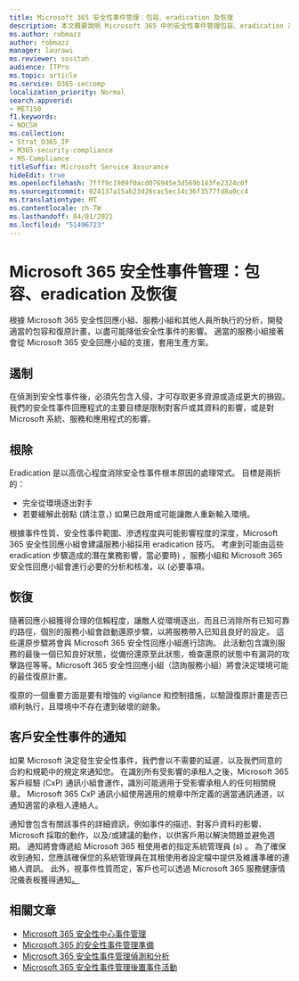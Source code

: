 ```yaml
---
title: Microsoft 365 安全性事件管理：包容、eradication 及恢復
description: 本文概要說明 Microsoft 365 中的安全性事件管理包容、eradication 及復原程式。
ms.author: robmazz
author: robmazz
manager: laurawi
ms.reviewer: sosstah
audience: ITPro
ms.topic: article
ms.service: O365-seccomp
localization_priority: Normal
search.appverid:
- MET150
f1.keywords:
- NOCSH
ms.collection:
- Strat_O365_IP
- M365-security-compliance
- MS-Compliance
titleSuffix: Microsoft Service Assurance
hideEdit: true
ms.openlocfilehash: 7fff9c1909f0acd076945e3d569b143fe2324c0f
ms.sourcegitcommit: 024137a15ab23d26cac5ec14c36f3577fd8a0cc4
ms.translationtype: MT
ms.contentlocale: zh-TW
ms.lasthandoff: 04/01/2021
ms.locfileid: "51496723"
---
```

# <a name="microsoft-365-security-incident-management-containment-eradication-and-recovery"></a>Microsoft 365 安全性事件管理：包容、eradication 及恢復

根據 Microsoft 365 安全性回應小組、服務小組和其他人員所執行的分析，開發適當的包容和復原計畫，以盡可能降低安全性事件的影響。 適當的服務小組接著會從 Microsoft 365 安全回應小組的支援，套用生產方案。

## <a name="containment"></a>遏制

在偵測到安全性事件後，必須先包含入侵，才可存取更多資源或造成更大的損毀。 我們的安全性事件回應程式的主要目標是限制對客戶或其資料的影響，或是對 Microsoft 系統、服務和應用程式的影響。

## <a name="eradication"></a>根除

Eradication 是以高信心程度消除安全性事件根本原因的處理常式。 目標是兩折的：

- 完全從環境逐出對手
- 若要緩解此弱點 (請注意，) 如果已啟用或可能讓敵人重新輸入環境。

根據事件性質、安全性事件範圍、滲透程度與可能影響程度的深度，Microsoft 365 安全性回應小組會建議服務小組採用 eradication 技巧。 考慮到可能由這些 eradication 步驟造成的潛在業務影響，當必要時) ，服務小組和 Microsoft 365 安全性回應小組會進行必要的分析和核准，以 (必要事項。

## <a name="recovery"></a>恢復

隨著回應小組獲得合理的信賴程度，讓敵人從環境逐出，而且已消除所有已知可靠的路徑，個別的服務小組會啟動還原步驟，以將服務帶入已知且良好的設定。 這些還原步驟將會與 Microsoft 365 安全性回應小組進行諮詢。 此活動包含識別服務的最後一個已知良好狀態，從備份還原至此狀態，檢查還原的狀態中有漏洞的攻擊路徑等等。Microsoft 365 安全性回應小組（諮詢服務小組）將會決定環境可能的最佳復原計畫。

復原的一個重要方面是要有增強的 vigilance 和控制措施，以驗證復原計畫是否已順利執行，且環境中不存在遭到破壞的跡象。

## <a name="customer-notification-of-security-incident"></a>客戶安全性事件的通知

如果 Microsoft 決定發生安全性事件，我們會以不需要的延遲，以及我們同意的合約和規範中的規定來通知您。 在識別所有受影響的承租人之後，Microsoft 365 客戶經驗 (CxP) 通訊小組會運作，識別可能適用于受影響承租人的任何相關規章。 Microsoft 365 CxP 通訊小組使用適用的規章中所定義的適當通訊通道，以通知適當的承租人連絡人。

通知會包含有關該事件的詳細資訊，例如事件的描述、對客戶資料的影響、Microsoft 採取的動作，以及/或建議的動作，以供客戶用以解決問題並避免週期。 通知將會傳遞給 Microsoft 365 租使用者的指定系統管理員 (s) 。 為了確保收到通知，您應該確保您的系統管理員在其租使用者設定檔中提供及維護準確的連絡人資訊。 此外，視事件性質而定，客戶也可以透過 Microsoft 365 服務健康情況儀表板獲得通知[。](http://status.yammer.com/)

## <a name="related-articles"></a>相關文章

- [Microsoft 365 安全性中心事件管理](assurance-security-incident-management.md)
- [Microsoft 365 的安全性事件管理準備](assurance-sim-preparation.md)
- [Microsoft 365 安全性事件管理偵測和分析](assurance-sim-detection-analysis.md)
- [Microsoft 365 安全性事件管理後置事件活動](assurance-sim-post-incident-activity.md)
